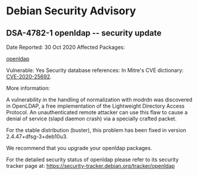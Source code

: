 
Debian Security Advisory
========================


DSA-4782-1 openldap -- security update
--------------------------------------



Date Reported:
30 Oct 2020
Affected Packages:

[openldap](https://packages.debian.org/src:openldap)

Vulnerable:
Yes
Security database references:
In Mitre's CVE dictionary: [CVE-2020-25692](https://security-tracker.debian.org/tracker/CVE-2020-25692).  

More information:

A vulnerability in the handling of normalization with modrdn was
discovered in OpenLDAP, a free implementation of the Lightweight
Directory Access Protocol. An unauthenticated remote attacker can use
this flaw to cause a denial of service (slapd daemon crash) via a
specially crafted packet.


For the stable distribution (buster), this problem has been fixed in
version 2.4.47+dfsg-3+deb10u3.


We recommend that you upgrade your openldap packages.


For the detailed security status of openldap please refer to
its security tracker page at:
<https://security-tracker.debian.org/tracker/openldap>





